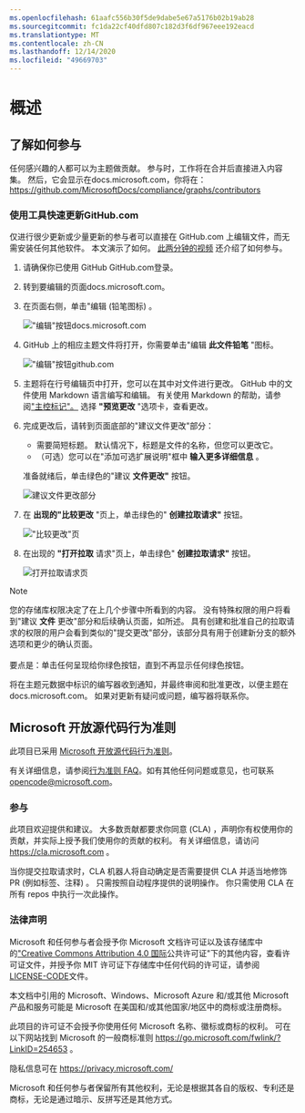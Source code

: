 ```yaml
---
ms.openlocfilehash: 61aafc556b30f5de9dabe5e67a5176b02b19ab28
ms.sourcegitcommit: fc1da22cf40dfd807c182d3f6df967eee192eacd
ms.translationtype: MT
ms.contentlocale: zh-CN
ms.lasthandoff: 12/14/2020
ms.locfileid: "49669703"
---
```

# <a name="overview"></a>概述

## <a name="learn-how-to-contribute"></a>了解如何参与

任何感兴趣的人都可以为主题做贡献。 参与时，工作将在合并后直接进入内容集。 然后，它会显示在docs.microsoft.com，你将在： <https://github.com/MicrosoftDocs/compliance/graphs/contributors>

### <a name="quickly-update-an-article-using-githubcom"></a>使用工具快速更新GitHub.com

仅进行很少更新或少量更新的参与者可以直接在 GitHub.com 上编辑文件，而无需安装任何其他软件。 本文演示了如何。 [此两分钟的视频](https://www.microsoft.com/videoplayer/embed/RE1XQTG) 还介绍了如何参与。

1. 请确保你已使用 GitHub GitHub.com登录。
2. 转到要编辑的页面docs.microsoft.com。
3. 在页面右侧，单击"编辑 (铅笔图标) 。 

   !["编辑"按钮docs.microsoft.com](compliance/media/quick-update-edit.png)

4. GitHub 上的相应主题文件将打开，你需要单击"编辑 **此文件铅笔** "图标。

   !["编辑"按钮github.com](compliance/media/quick-update-github.png)

5. 主题将在行号编辑页中打开，您可以在其中对文件进行更改。 GitHub 中的文件使用 Markdown 语言编写和编辑。 有关使用 Markdown 的帮助，请参阅["主控标记"。](https://guides.github.com/features/mastering-markdown/) 选择 **"预览更改** "选项卡，查看更改。

6. 完成更改后，请转到页面底部的"建议文件更改"部分：

   - 需要简短标题。 默认情况下，标题是文件的名称，但您可以更改它。
   - （可选）您可以在"添加可选扩展说明"框中 **输入更多详细信息** 。

   准备就绪后，单击绿色的"建议 **文件更改"** 按钮。

   ![建议文件更改部分](compliance/media/propose-file-change.png)

7. 在 **出现的"比较更改** "页上，单击绿色的" **创建拉取请求"** 按钮。

   !["比较更改"页](compliance/media/comparing-changes-page.png)

8. 在出现的 **"打开拉取** 请求"页上，单击绿色" **创建拉取请求"** 按钮。

   ![打开拉取请求页](compliance/media/open-a-pull-request-page.png)

> [!NOTE]
> 您的存储库权限决定了在上几个步骤中所看到的内容。 没有特殊权限的用户将看到"建议 **文件** 更改"部分和后续确认页面，如所述。 具有创建和批准自己的拉取请求的权限的用户会看到类似的"提交更改"部分，该部分具有用于创建新分支的额外选项和更少的确认页面。<br/><br/>要点是：单击任何呈现给你绿色按钮，直到不再显示任何绿色按钮。

将在主题元数据中标识的编写器收到通知，并最终审阅和批准更改，以便主题在docs.microsoft.com。 如果对更新有疑问或问题，编写器将联系你。

## <a name="microsoft-open-source-code-of-conduct"></a>Microsoft 开放源代码行为准则

此项目已采用 [Microsoft 开放源代码行为准则](https://opensource.microsoft.com/codeofconduct/)。

有关详细信息，请参阅[行为准则 FAQ](https://opensource.microsoft.com/codeofconduct/faq/)。如有其他任何问题或意见，也可联系 [opencode@microsoft.com](mailto:opencode@microsoft.com)。

### <a name="contributing"></a>参与

此项目欢迎提供和建议。  大多数贡献都要求你同意 (CLA) ，声明你有权使用你的贡献，并实际上授予我们使用你的贡献的权利。 有关详细信息，请访问 <https://cla.microsoft.com> 。

当你提交拉取请求时，CLA 机器人将自动确定是否需要提供 CLA 并适当地修饰 PR (例如标签、注释) 。 只需按照自动程序提供的说明操作。 你只需使用 CLA 在所有 repos 中执行一次此操作。

### <a name="legal-notices"></a>法律声明

Microsoft 和任何参与者会授予你 Microsoft 文档许可证以及该存储库中的["Creative Commons Attribution 4.0 国际](https://creativecommons.org/licenses/by/4.0/legalcode)公共许可证"下[](LICENSE)的其他内容，查看许可证文件，并授予你 MIT 许可证下存储库中任何[](https://opensource.org/licenses/MIT)代码的许可证，请参阅[LICENSE-CODE](LICENSE-CODE)文件。

本文档中引用的 Microsoft、Windows、Microsoft Azure 和/或其他 Microsoft 产品和服务可能是 Microsoft 在美国和/或其他国家/地区中的商标或注册商标。

此项目的许可证不会授予你使用任何 Microsoft 名称、徽标或商标的权利。 可在以下网站找到 Microsoft 的一般商标准则 <https://go.microsoft.com/fwlink/?LinkID=254653> 。

隐私信息可在 <https://privacy.microsoft.com/>

Microsoft 和任何参与者保留所有其他权利，无论是根据其各自的版权、专利还是商标，无论是通过暗示、反拼写还是其他方式。
